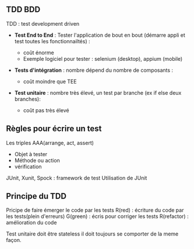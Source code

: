 ## TDD BDD

TDD : test development driven

 - **Test End to End** : Tester  l'application de bout en bout (démarre appli et test toutes les fonctionnailtés) :
   - coût énorme
   -  Exemple logiciel pour tester :  selenium (desktop), appium (mobile)

 - **Tests d'intégration**  : nombre dépend du nombre de composants :
   - coût moindre que TEE
 
- **Test unitaire** : nombre très élevé, un test par branche (ex if else deux branches): 
  -  coût pas très élevé 
  

## Règles pour écrire un test

Les triples AAA(arrange, act, assert)
- Objet à tester
- Méthode ou action 
- vérification

JUnit, Xunit, Spock : framework de test 
Utilisation de JUnit 

## Principe du TDD

Pricipe de faire émerger le code par les tests 
R(red) : écriture du code par les tests(plein d'erreurs)
G(green) : écris pour corriger les tests
R(refactor) : amélioration du code

Test unitaire doit être stateless il doit toujours se comporter de la meme façon.




